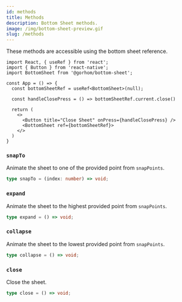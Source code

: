 ```yaml
---
id: methods
title: Methods
description: Bottom Sheet methods.
image: /img/bottom-sheet-preview.gif
slug: /methods
---
```


These methods are accessible using the bottom sheet reference.

```tsx
import React, { useRef } from 'react';
import { Button } from 'react-native';
import BottomSheet from '@gorhom/bottom-sheet';

const App = () => {
  const bottomSheetRef = useRef<BottomSheet>(null);

  const handleClosePress = () => bottomSheetRef.current.close()

  return (
    <>
      <Button title="Close Sheet" onPress={handleClosePress} />
      <BottomSheet ref={bottomSheetRef}>
    </>
  )
}

```

### `snapTo`

Animate the sheet to one of the provided point from `snapPoints`.

```ts
type snapTo = (index: number) => void;
```

### `expand`

Animate the sheet to the highest provided point from `snapPoints`.

```ts
type expand = () => void;
```

### `collapse`

Animate the sheet to the lowest provided point from `snapPoints`.

```ts
type collapse = () => void;
```

### `close`

Close the sheet.

```ts
type close = () => void;
```
